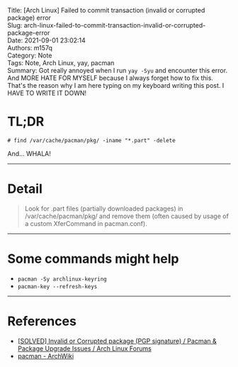 Title: [Arch Linux] Failed to commit transaction (invalid or corrupted package) error  
Slug: arch-linux-failed-to-commit-transaction-invalid-or-corrupted-package-error  
Date: 2021-09-01 23:02:14  
Authors: m157q  
Category: Note  
Tags: Note, Arch Linux, yay, pacman  
Summary: Got really annoyed when I run `yay -Syu` and encounter this error. And MORE HATE FOR MYSELF because I always forget how to fix this. That's the reason why I am here typing on my keyboard writing this post. I HAVE TO WRITE IT DOWN!  


# TL;DR

`# find /var/cache/pacman/pkg/ -iname "*.part" -delete`

And...
WHALA!


---

# Detail

> Look for .part files (partially downloaded packages) in /var/cache/pacman/pkg/ and remove them (often caused by usage of a custom XferCommand in pacman.conf).

---

# Some commands might help

- `pacman -Sy archlinux-keyring`
- `pacman-key --refresh-keys`

---

# References

- [\[SOLVED\] Invalid or Corrupted package (PGP signature) / Pacman & Package Upgrade Issues / Arch Linux Forums](https://bbs.archlinux.org/viewtopic.php?id=233480)
- [pacman - ArchWiki](https://wiki.archlinux.org/title/Pacman#.22Failed_to_commit_transaction_.28invalid_or_corrupted_package.29.22_error)
